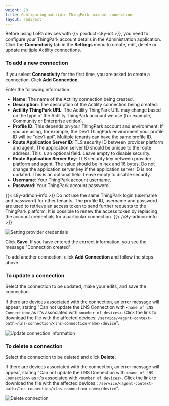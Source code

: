 ```yaml
---
weight: 20
title: Configuring multiple ThingPark account connections
layout: redirect
---
```




Before using LoRa devices with {{< product-c8y-iot >}}, you need to configure your ThingPark account details in the Administration application. Click the **Connectivity** tab in the **Settings** menu to create, edit, delete or update multiple Actility connections.

<a name="add-new-connection"></a>
### To add a new connection

If you select **Connectivity** for the first time, you are asked to create a connection. Click **Add Connection**.

Enter the following information:

- **Name**: The name of the Actility connection being created.
- **Description**: The description of the Actility connection being created.
- **Actility ThingPark URL**: The Actility ThingPark URL may change based on the type of the Actility ThingPark account we use (for example, Community or Enterprise edition).
- **Profile ID**: This depends on your ThingPark account and environment. If you are using, for example, the Dev1 ThingPark environment your profile ID will be "dev1-api". Multiple tenants can have the same profile ID.
- **Route Application Server ID**: TLS security ID between provider platform and agent. The application server ID should be unique to the route address. This is an optional field. Leave empty to disable security.
- **Route Application Server Key**: TLS security key between provider platform and agent. The value should be in hex and 16 bytes. Do not change the application server key if  the application server ID is not updated. This is an optional field. Leave empty to disable security.
- **Username**: Your ThingPark account username.
- **Password**: Your ThingPark account password.

{{< c8y-admon-info >}}
Do not use the same ThingPark login (username and password) for other tenants.
The profile ID, username and password are used to retrieve an access token to send further requests to the ThingPark platform. It is possible to renew the access token by replacing the account credentials for a particular connection.
{{< /c8y-admon-info >}}

![Setting provider credentials](/images/device-protocols/lora-actility/lora-admin-settings.png)

Click **Save**. If you have entered the correct information, you see the message "Connection created".

To add another connection, click **Add Connection** and follow the steps above.

<a name="update-credentials-in-a-connection"></a>
### To update a connection

Select the connection to be updated, make your edits, and save the connection.


If there are devices associated with the connection, an error message will appear, stating "Can not update the LNS Connection with `<name of LNS Connection>` as it's associated with `<number of devices>`. Click the link to download the file with the affected devices: `/service/<agent-context-path>/lns-connection/<lns-connection-name>/device`".

![Update connection information](/images/device-protocols/lora-actility/lora-admin-settings-update.png)

<a name="delete-connection"></a>
### To delete a connection

Select the connection to be deleted and click **Delete**.

If there are devices associated with the connection, an error message will appear, stating "Can not update the LNS Connection with `<name of LNS Connection>` as it's associated with `<number of devices>`. Click the link to download the file with the affected devices:: `/service/<agent-context-path>/lns-connection/<lns-connection-name>/device`".

![Delete connection](/images/device-protocols/lora-actility/lora-admin-settings-delete.png)